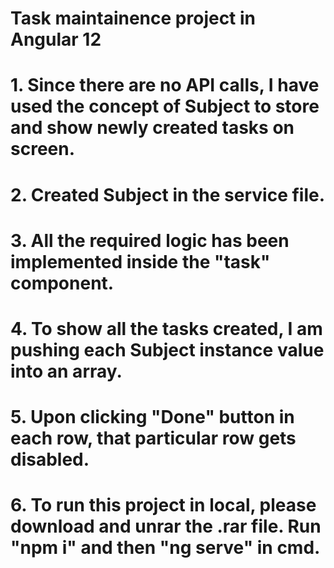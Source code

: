 # Task maintainence project in Angular 12

# 1. Since there are no API calls, I have used the concept of Subject to store and show newly created tasks on screen.
# 2. Created Subject in the service file.
# 3. All the required logic has been implemented inside the "task" component.
# 4. To show all the tasks created, I am pushing each Subject instance value into an array.
# 5. Upon clicking "Done" button in each row, that particular row gets disabled.
# 6. To run this project in local, please download and unrar the .rar file. Run "npm i" and then "ng serve" in cmd.
